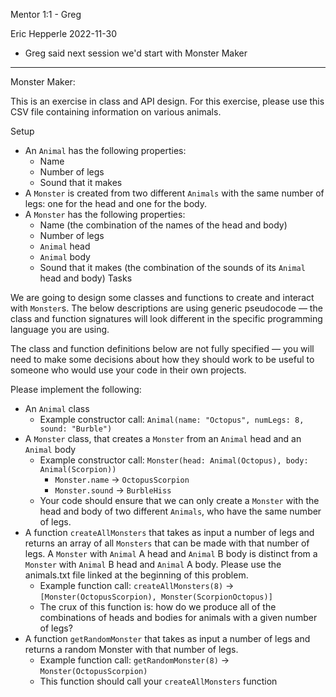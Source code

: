 Mentor 1:1 - Greg

Eric Hepperle
2022-11-30

- Greg said next session we'd start with Monster Maker

---

Monster Maker:

This is an exercise in class and API design. For this exercise, please use this CSV file containing information on various animals.

Setup
- An `Animal` has the following properties:
    - Name
    - Number of legs
    - Sound that it makes
- A `Monster` is created from two different `Animals` with the same number of legs: one for the head and one for the body.
- A `Monster` has the following properties:
    - Name (the combination of the names of the head and body)
    - Number of legs
    - `Animal` head
    - `Animal` body
    - Sound that it makes (the combination of the sounds of its `Animal` head and body)
Tasks

We are going to design some classes and functions to create and interact with `Monster`s. The below descriptions are using generic pseudocode — the class and function signatures will look different in the specific programming language you are using.

The class and function definitions below are not fully specified — you will need to make some decisions about how they should work to be useful to someone who would use your code in their own projects.

Please implement the following:

- An `Animal` class
    - Example constructor call: `Animal(name: "Octopus", numLegs: 8, sound: "Burble")`
- A `Monster` class, that creates a `Monster` from an `Animal` head and an `Animal` body
    - Example constructor call: `Monster(head: Animal(Octopus), body: Animal(Scorpion))`
        - `Monster.name` → `OctopusScorpion`
        - `Monster.sound` → `BurbleHiss` 
    - Your code should ensure that we can only create a `Monster` with the head and body of two different `Animals`, who have the same number of legs.
- A function `createAllMonsters` that takes as input a number of legs and returns an array of all `Monsters` that can be made with that number of legs. A `Monster` with `Animal` A head and `Animal` B body is distinct from a `Monster` with `Animal` B head and `Animal` A body. Please use the animals.txt file linked at the beginning of this problem.
    - Example function call: `createAllMonsters(8)` → `[Monster(OctopusScorpion), Monster(ScorpionOctopus)]`
    - The crux of this function is: how do we produce all of the combinations of heads and bodies for animals with a given number of legs?
- A function `getRandomMonster` that takes as input a number of legs and returns a random Monster with that number of legs.
    - Example function call: `getRandomMonster(8)` → `Monster(OctopusScorpion)`
    - This function should call your `createAllMonsters` function

